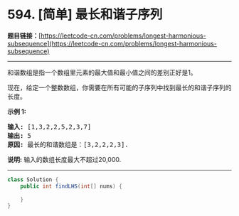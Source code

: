 # 594. [简单] 最长和谐子序列

**题目链接：**[https://leetcode-cn.com/problems/longest-harmonious-subsequence](https://leetcode-cn.com/problems/longest-harmonious-subsequence)

---

<div class="content__1Y2H">
 <div class="notranslate">
  <p>和谐数组是指一个数组里元素的最大值和最小值之间的差别正好是1。</p> 
  <p>现在，给定一个整数数组，你需要在所有可能的子序列中找到最长的和谐子序列的长度。</p> 
  <p><strong>示例 1:</strong></p> 
  <pre class="language-text"><strong>输入:</strong> [1,3,2,2,5,2,3,7]
<strong>输出:</strong> 5
<strong>原因:</strong> 最长的和谐数组是：[3,2,2,2,3].
</pre> 
  <p><strong>说明:</strong> 输入的数组长度最大不超过20,000.</p> 
 </div>
</div>

---

```java
class Solution {
    public int findLHS(int[] nums) {
        
    }
}
```
